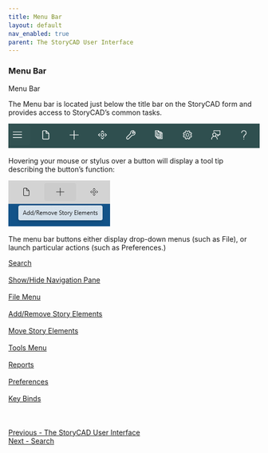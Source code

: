 ```yaml
---
title: Menu Bar
layout: default
nav_enabled: true
parent: The StoryCAD User Interface
---
```

### Menu Bar ###
Menu Bar

The Menu bar is located just below the title bar on the StoryCAD form and provides access to StoryCAD’s common tasks.

![](Menu-Bar.png)

Hovering your mouse or stylus over a button will display a tool tip describing the button’s function:

![](Menu-Bar-Tooltip.png)


The menu bar buttons either display drop-down menus (such as File), or launch particular actions (such as Preferences.)


[Search](Search.md) <br/><br/>
[Show/Hide Navigation Pane](Show_Hide_Navigation_Pane.md) <br/><br/>
[File Menu](File_Menu.md) <br/><br/>
[Add/Remove Story Elements](Add_Remove_Story_Elements.md) <br/><br/>
[Move Story Elements](Move_Story_Elements.md) <br/><br/>
[Tools Menu](Tools_Menu.md) <br/><br/>
[Reports](Reports.md) <br/><br/>
[Preferences](Preferences.md) <br/><br/>
[Key Binds](Key_Binds.md) <br/><br/>
 <br/>
 <br/>
[Previous - The StoryCAD User Interface](The_StoryCAD_User_Interface.md) <br/>
[Next - Search](Search.md) <br/>
